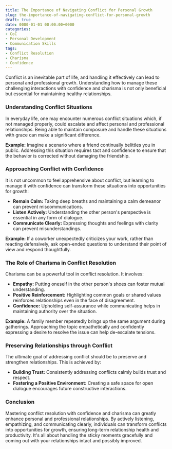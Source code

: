 ```yaml
---
title: The Importance of Navigating Conflict for Personal Growth
slug: the-importance-of-navigating-conflict-for-personal-growth
draft: true
date: 0000-01-01 00:00:00+0000
categories:
- CoC
- Personal Development
- Communication Skills
tags:
- Conflict Resolution
- Charisma
- Confidence
---
```


Conflict is an inevitable part of life, and handling it effectively can lead to personal and professional growth. Understanding how to manage these challenging interactions with confidence and charisma is not only beneficial but essential for maintaining healthy relationships.

### Understanding Conflict Situations

In everyday life, one may encounter numerous conflict situations which, if not managed properly, could escalate and affect personal and professional relationships. Being able to maintain composure and handle these situations with grace can make a significant difference.

**Example:** Imagine a scenario where a friend continually belittles you in public. Addressing this situation requires tact and confidence to ensure that the behavior is corrected without damaging the friendship.

### Approaching Conflict with Confidence

It is not uncommon to feel apprehensive about conflict, but learning to manage it with confidence can transform these situations into opportunities for growth:

- **Remain Calm:** Taking deep breaths and maintaining a calm demeanor can prevent miscommunications.
- **Listen Actively:** Understanding the other person's perspective is essential in any form of dialogue.
- **Communicate Clearly:** Expressing thoughts and feelings with clarity can prevent misunderstandings.

**Example:** If a coworker unexpectedly criticizes your work, rather than reacting defensively, ask open-ended questions to understand their point of view and respond thoughtfully.

### The Role of Charisma in Conflict Resolution

Charisma can be a powerful tool in conflict resolution. It involves:

- **Empathy:** Putting oneself in the other person's shoes can foster mutual understanding.
- **Positive Reinforcement:** Highlighting common goals or shared values reinforces relationships even in the face of disagreement.
- **Confidence:** Upholding self-assurance while communicating helps in maintaining authority over the situation.

**Example:** A family member repeatedly brings up the same argument during gatherings. Approaching the topic empathetically and confidently expressing a desire to resolve the issue can help de-escalate tensions.

### Preserving Relationships through Conflict

The ultimate goal of addressing conflict should be to preserve and strengthen relationships. This is achieved by:

- **Building Trust:** Consistently addressing conflicts calmly builds trust and respect.
- **Fostering a Positive Environment:** Creating a safe space for open dialogue encourages future constructive interactions.

### Conclusion

Mastering conflict resolution with confidence and charisma can greatly enhance personal and professional relationships. By actively listening, empathizing, and communicating clearly, individuals can transform conflicts into opportunities for growth, ensuring long-term relationship health and productivity. It's all about handling the sticky moments gracefully and coming out with your relationships intact and possibly improved.
